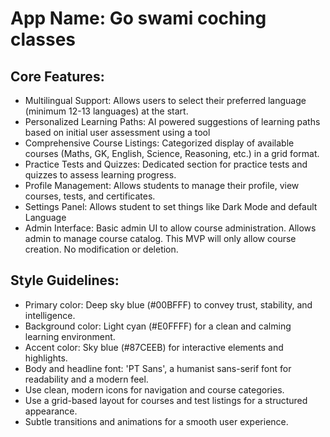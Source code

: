 # **App Name**: Go swami coching classes

## Core Features:

- Multilingual Support: Allows users to select their preferred language (minimum 12-13 languages) at the start.
- Personalized Learning Paths: AI powered suggestions of learning paths based on initial user assessment using a tool
- Comprehensive Course Listings: Categorized display of available courses (Maths, GK, English, Science, Reasoning, etc.) in a grid format.
- Practice Tests and Quizzes: Dedicated section for practice tests and quizzes to assess learning progress.
- Profile Management: Allows students to manage their profile, view courses, tests, and certificates.
- Settings Panel: Allows student to set things like Dark Mode and default Language
- Admin Interface: Basic admin UI to allow course administration. Allows admin to manage course catalog. This MVP will only allow course creation. No modification or deletion.

## Style Guidelines:

- Primary color: Deep sky blue (#00BFFF) to convey trust, stability, and intelligence.
- Background color: Light cyan (#E0FFFF) for a clean and calming learning environment.
- Accent color: Sky blue (#87CEEB) for interactive elements and highlights.
- Body and headline font: 'PT Sans', a humanist sans-serif font for readability and a modern feel.
- Use clean, modern icons for navigation and course categories.
- Use a grid-based layout for courses and test listings for a structured appearance.
- Subtle transitions and animations for a smooth user experience.